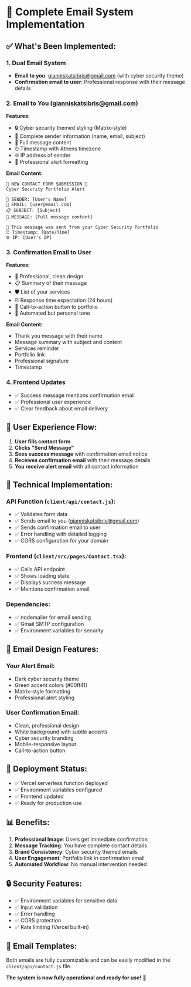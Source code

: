 # 📧 Complete Email System Implementation

## ✅ What's Been Implemented:

### 1. **Dual Email System**
- **Email to you**: gianniskatsibris@gmail.com (with cyber security theme)
- **Confirmation email to user**: Professional response with their message details

### 2. **Email to You (gianniskatsibris@gmail.com)**
**Features:**
- 🔒 Cyber security themed styling (Matrix-style)
- 👤 Complete sender information (name, email, subject)
- 💬 Full message content
- ⏰ Timestamp with Athens timezone
- 🌐 IP address of sender
- 🚨 Professional alert formatting

**Email Content:**
```
🚨 NEW CONTACT FORM SUBMISSION 🚨
Cyber Security Portfolio Alert

👤 SENDER: [User's Name]
📧 EMAIL: [user@email.com]
📋 SUBJECT: [Subject]
💬 MESSAGE: [Full message content]

🔐 This message was sent from your Cyber Security Portfolio
⏰ Timestamp: [Date/Time]
🌐 IP: [User's IP]
```

### 3. **Confirmation Email to User**
**Features:**
- 🎨 Professional, clean design
- 📋 Summary of their message
- 🛡️ List of your services
- ⏰ Response time expectation (24 hours)
- 🚀 Call-to-action button to portfolio
- 📧 Automated but personal tone

**Email Content:**
- Thank you message with their name
- Message summary with subject and content
- Services reminder
- Portfolio link
- Professional signature
- Timestamp

### 4. **Frontend Updates**
- ✅ Success message mentions confirmation email
- ✅ Professional user experience
- ✅ Clear feedback about email delivery

## 🎯 User Experience Flow:

1. **User fills contact form**
2. **Clicks "Send Message"**
3. **Sees success message** with confirmation email notice
4. **Receives confirmation email** with their message details
5. **You receive alert email** with all contact information

## 🔧 Technical Implementation:

### API Function (`client/api/contact.js`):
- ✅ Validates form data
- ✅ Sends email to you (gianniskatsibris@gmail.com)
- ✅ Sends confirmation email to user
- ✅ Error handling with detailed logging
- ✅ CORS configuration for your domain

### Frontend (`client/src/pages/Contact.tsx`):
- ✅ Calls API endpoint
- ✅ Shows loading state
- ✅ Displays success message
- ✅ Mentions confirmation email

### Dependencies:
- ✅ nodemailer for email sending
- ✅ Gmail SMTP configuration
- ✅ Environment variables for security

## 🎨 Email Design Features:

### Your Alert Email:
- Dark cyber security theme
- Green accent colors (#00ff41)
- Matrix-style formatting
- Professional alert styling

### User Confirmation Email:
- Clean, professional design
- White background with subtle accents
- Cyber security branding
- Mobile-responsive layout
- Call-to-action button

## 🚀 Deployment Status:
- ✅ Vercel serverless function deployed
- ✅ Environment variables configured
- ✅ Frontend updated
- ✅ Ready for production use

## 📊 Benefits:
1. **Professional Image**: Users get immediate confirmation
2. **Message Tracking**: You have complete contact details
3. **Brand Consistency**: Cyber security themed emails
4. **User Engagement**: Portfolio link in confirmation email
5. **Automated Workflow**: No manual intervention needed

## 🔒 Security Features:
- ✅ Environment variables for sensitive data
- ✅ Input validation
- ✅ Error handling
- ✅ CORS protection
- ✅ Rate limiting (Vercel built-in)

## 📧 Email Templates:
Both emails are fully customizable and can be easily modified in the `client/api/contact.js` file.

**The system is now fully operational and ready for use!** 🎉 